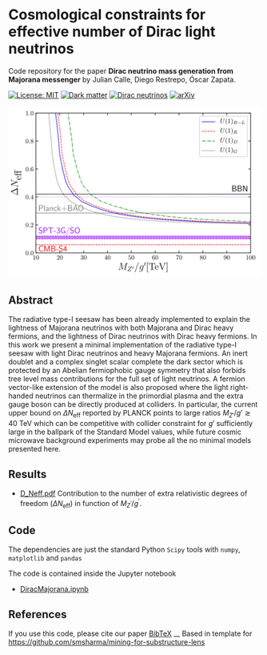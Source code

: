 # Cosmological constraints for effective number of Dirac light neutrinos

Code repository for the paper
**Dirac neutrino mass generation from Majorana messenger**
by Julian Calle, Diego Restrepo, Óscar Zapata.

[![License: MIT](https://img.shields.io/badge/License-MIT-yellow.svg)](https://opensource.org/licenses/MIT)
[![Dark matter](https://img.shields.io/badge/Matter-Dark-black.svg)](./)
[![Dirac neutrinos](https://img.shields.io/badge/Dirac-Neutrinos-blue.svg)](./)
[![arXiv](https://img.shields.io/badge/arXiv-1909.09574%20-green.svg)](https://arxiv.org/abs/1909.09574)

![$\Delta N_{eff}$ for several $U(1)_X$ models](figures/D_Neff.svg)


## Abstract

The radiative type-I seesaw has been already implemented to explain the lightness of Majorana neutrinos with both Majorana and Dirac heavy fermions, and the lightness of Dirac    neutrinos with                   Dirac heavy fermions. In this work we present a minimal implementation of the radiative type-I seesaw with light Dirac neutrinos and heavy Majorana fermions. An inert doublet and a complex singlet scalar complete the dark sector which is protected by an Abelian fermiophobic gauge symmetry that also forbids tree level mass contributions for the full set of light neutrinos. A fermion vector-like extension of the model is also proposed where the light right-handed neutrinos can thermalize in the primordial plasma and the extra gauge boson can be directly produced at colliders.
In particular, the  current upper bound on $\Delta N_{\text{eff}}$ reported by PLANCK points to large ratios $M_{Z'}/g'\gtrsim 40\ \text{TeV}$ which can be competitive with collider constraint for $g'$ sufficiently large in the ballpark of the Standard Model values, while future cosmic microwave background experiments may probe all the no minimal models presented here.

## Results

<!-- In [figures/](figures/) we collect the figures shown in the paper. The folder also contains a few additional plots and
animations: -->

- [D_Neff.pdf](figures/D_Neff.pdf) Contribution to the number of extra relativistic degrees of freedom ($\Delta N_{\text{eff}}$) in function of $M_{Z^{\prime}}/g^{\prime}$.

## Code

The dependencies are just the standard Python `Scipy` tools with `numpy`, `matplotlib` and `pandas`

The code is contained inside the Jupyter notebook

- [DiracMajorana.ipynb](DiracMajorana.ipynb)

## References

If you use this code, please cite our paper [BibTeX](https://inspirehep.net/record/1755250/export/hx)
__
Based in template for https://github.com/smsharma/mining-for-substructure-lens